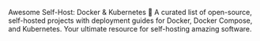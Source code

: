 Awesome Self-Host: Docker & Kubernetes
🚀 A curated list of open-source, self-hosted projects with deployment guides for Docker, Docker Compose, and Kubernetes. Your ultimate resource for self-hosting amazing software.